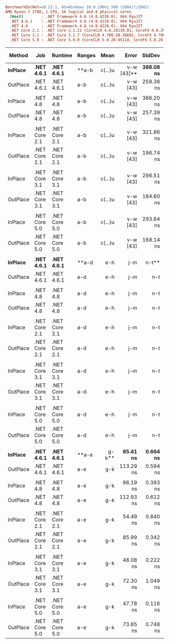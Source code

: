 ``` ini

BenchmarkDotNet=v0.12.1, OS=Windows 10.0.19041.508 (2004/?/20H1)
AMD Ryzen 7 2700, 1 CPU, 16 logical and 8 physical cores
  [Host]        : .NET Framework 4.8 (4.8.4220.0), X64 RyuJIT
  .NET 4.6.1    : .NET Framework 4.8 (4.8.4220.0), X64 RyuJIT
  .NET 4.8      : .NET Framework 4.8 (4.8.4220.0), X64 RyuJIT
  .NET Core 2.1 : .NET Core 2.1.21 (CoreCLR 4.6.29130.01, CoreFX 4.6.29130.02), X64 RyuJIT
  .NET Core 3.1 : .NET Core 3.1.7 (CoreCLR 4.700.20.36602, CoreFX 4.700.20.37001), X64 RyuJIT
  .NET Core 5.0 : .NET Core 5.0.0 (CoreCLR 5.0.20.45114, CoreFX 5.0.20.45114), X64 RyuJIT


```
|   Method |           Job |       Runtime |               Ranges |      Mean |    Error |   StdDev | Ratio | RatioSD |  Gen 0 | Gen 1 | Gen 2 | Allocated | Code Size |
|--------- |-------------- |-------------- |--------------------- |----------:|---------:|---------:|------:|--------:|-------:|------:|------:|----------:|----------:|
|  **InPlace** |    **.NET 4.6.1** |    **.NET 4.6.1** | **a-b|c(...)u|v-w [43]** | **388.08 ns** | **2.168 ns** | **1.811 ns** |  **1.00** |    **0.00** | **0.4182** |     **-** |     **-** |     **329 B** |    **1237 B** |
| OutPlace |    .NET 4.6.1 |    .NET 4.6.1 | a-b|c(...)u|v-w [43] | 258.38 ns | 1.019 ns | 0.903 ns |  0.67 |    0.00 | 0.6118 |     - |     - |     481 B |    1221 B |
|          |               |               |                      |           |          |          |       |         |        |       |       |           |           |
|  InPlace |      .NET 4.8 |      .NET 4.8 | a-b|c(...)u|v-w [43] | 386.20 ns | 1.453 ns | 1.288 ns |  1.00 |    0.00 | 0.4182 |     - |     - |     329 B |    1237 B |
| OutPlace |      .NET 4.8 |      .NET 4.8 | a-b|c(...)u|v-w [43] | 257.39 ns | 2.353 ns | 2.201 ns |  0.67 |    0.01 | 0.6118 |     - |     - |     481 B |    1221 B |
|          |               |               |                      |           |          |          |       |         |        |       |       |           |           |
|  InPlace | .NET Core 2.1 | .NET Core 2.1 | a-b|c(...)u|v-w [43] | 321.86 ns | 1.922 ns | 1.605 ns |  1.00 |    0.00 | 0.2742 |     - |     - |     216 B |    1310 B |
| OutPlace | .NET Core 2.1 | .NET Core 2.1 | a-b|c(...)u|v-w [43] | 196.74 ns | 1.069 ns | 1.000 ns |  0.61 |    0.00 | 0.4678 |     - |     - |     368 B |    1349 B |
|          |               |               |                      |           |          |          |       |         |        |       |       |           |           |
|  InPlace | .NET Core 3.1 | .NET Core 3.1 | a-b|c(...)u|v-w [43] | 296.51 ns | 3.006 ns | 2.811 ns |  1.00 |    0.00 | 0.0515 |     - |     - |     216 B |    1276 B |
| OutPlace | .NET Core 3.1 | .NET Core 3.1 | a-b|c(...)u|v-w [43] | 184.60 ns | 1.640 ns | 1.370 ns |  0.62 |    0.01 | 0.0861 |     - |     - |     360 B |    1306 B |
|          |               |               |                      |           |          |          |       |         |        |       |       |           |           |
|  InPlace | .NET Core 5.0 | .NET Core 5.0 | a-b|c(...)u|v-w [43] | 293.84 ns | 1.573 ns | 1.394 ns |  1.00 |    0.00 | 0.0515 |     - |     - |     216 B |    1276 B |
| OutPlace | .NET Core 5.0 | .NET Core 5.0 | a-b|c(...)u|v-w [43] | 168.14 ns | 1.041 ns | 0.869 ns |  0.57 |    0.00 | 0.0861 |     - |     - |     360 B |    1333 B |
|          |               |               |                      |           |          |          |       |         |        |       |       |           |           |
|  **InPlace** |    **.NET 4.6.1** |    **.NET 4.6.1** |      **a-d|e-h|j-m|n-t** | **141.07 ns** | **1.119 ns** | **1.047 ns** |  **1.00** |    **0.00** | **0.1326** |     **-** |     **-** |     **104 B** |    **1237 B** |
| OutPlace |    .NET 4.6.1 |    .NET 4.6.1 |      a-d|e-h|j-m|n-t | 142.06 ns | 0.369 ns | 0.288 ns |  1.01 |    0.01 | 0.2549 |     - |     - |     201 B |    1221 B |
|          |               |               |                      |           |          |          |       |         |        |       |       |           |           |
|  InPlace |      .NET 4.8 |      .NET 4.8 |      a-d|e-h|j-m|n-t | 140.68 ns | 0.892 ns | 0.835 ns |  1.00 |    0.00 | 0.1326 |     - |     - |     104 B |    1237 B |
| OutPlace |      .NET 4.8 |      .NET 4.8 |      a-d|e-h|j-m|n-t | 141.62 ns | 0.354 ns | 0.314 ns |  1.01 |    0.01 | 0.2549 |     - |     - |     201 B |    1221 B |
|          |               |               |                      |           |          |          |       |         |        |       |       |           |           |
|  InPlace | .NET Core 2.1 | .NET Core 2.1 |      a-d|e-h|j-m|n-t | 107.32 ns | 0.748 ns | 0.584 ns |  1.00 |    0.00 | 0.0609 |     - |     - |      48 B |    1310 B |
| OutPlace | .NET Core 2.1 | .NET Core 2.1 |      a-d|e-h|j-m|n-t | 108.09 ns | 1.178 ns | 1.044 ns |  1.01 |    0.01 | 0.1830 |     - |     - |     144 B |    1349 B |
|          |               |               |                      |           |          |          |       |         |        |       |       |           |           |
|  InPlace | .NET Core 3.1 | .NET Core 3.1 |      a-d|e-h|j-m|n-t |  91.20 ns | 1.147 ns | 0.958 ns |  1.00 |    0.00 | 0.0114 |     - |     - |      48 B |    1276 B |
| OutPlace | .NET Core 3.1 | .NET Core 3.1 |      a-d|e-h|j-m|n-t |  96.22 ns | 1.181 ns | 1.047 ns |  1.05 |    0.01 | 0.0324 |     - |     - |     136 B |    1306 B |
|          |               |               |                      |           |          |          |       |         |        |       |       |           |           |
|  InPlace | .NET Core 5.0 | .NET Core 5.0 |      a-d|e-h|j-m|n-t |  97.72 ns | 0.434 ns | 0.385 ns |  1.00 |    0.00 | 0.0114 |     - |     - |      48 B |    1276 B |
| OutPlace | .NET Core 5.0 | .NET Core 5.0 |      a-d|e-h|j-m|n-t | 101.43 ns | 1.488 ns | 1.391 ns |  1.04 |    0.02 | 0.0324 |     - |     - |     136 B |    1333 B |
|          |               |               |                      |           |          |          |       |         |        |       |       |           |           |
|  **InPlace** |    **.NET 4.6.1** |    **.NET 4.6.1** |              **a-e|g-k** |  **85.41 ns** | **0.664 ns** | **0.588 ns** |  **1.00** |    **0.00** | **0.0509** |     **-** |     **-** |      **40 B** |    **1237 B** |
| OutPlace |    .NET 4.6.1 |    .NET 4.6.1 |              a-e|g-k | 113.29 ns | 0.594 ns | 0.556 ns |  1.33 |    0.01 | 0.1529 |     - |     - |     120 B |    1221 B |
|          |               |               |                      |           |          |          |       |         |        |       |       |           |           |
|  InPlace |      .NET 4.8 |      .NET 4.8 |              a-e|g-k |  86.19 ns | 0.393 ns | 0.349 ns |  1.00 |    0.00 | 0.0509 |     - |     - |      40 B |    1237 B |
| OutPlace |      .NET 4.8 |      .NET 4.8 |              a-e|g-k | 112.93 ns | 0.612 ns | 0.542 ns |  1.31 |    0.01 | 0.1529 |     - |     - |     120 B |    1221 B |
|          |               |               |                      |           |          |          |       |         |        |       |       |           |           |
|  InPlace | .NET Core 2.1 | .NET Core 2.1 |              a-e|g-k |  54.49 ns | 0.840 ns | 0.786 ns |  1.00 |    0.00 |      - |     - |     - |         - |    1310 B |
| OutPlace | .NET Core 2.1 | .NET Core 2.1 |              a-e|g-k |  85.99 ns | 0.342 ns | 0.285 ns |  1.58 |    0.02 | 0.1017 |     - |     - |      80 B |    1349 B |
|          |               |               |                      |           |          |          |       |         |        |       |       |           |           |
|  InPlace | .NET Core 3.1 | .NET Core 3.1 |              a-e|g-k |  48.08 ns | 0.222 ns | 0.207 ns |  1.00 |    0.00 |      - |     - |     - |         - |    1276 B |
| OutPlace | .NET Core 3.1 | .NET Core 3.1 |              a-e|g-k |  72.30 ns | 1.049 ns | 0.930 ns |  1.50 |    0.02 | 0.0172 |     - |     - |      72 B |    1306 B |
|          |               |               |                      |           |          |          |       |         |        |       |       |           |           |
|  InPlace | .NET Core 5.0 | .NET Core 5.0 |              a-e|g-k |  47.78 ns | 0.116 ns | 0.097 ns |  1.00 |    0.00 |      - |     - |     - |         - |    1276 B |
| OutPlace | .NET Core 5.0 | .NET Core 5.0 |              a-e|g-k |  73.65 ns | 0.748 ns | 0.625 ns |  1.54 |    0.01 | 0.0172 |     - |     - |      72 B |    1333 B |
